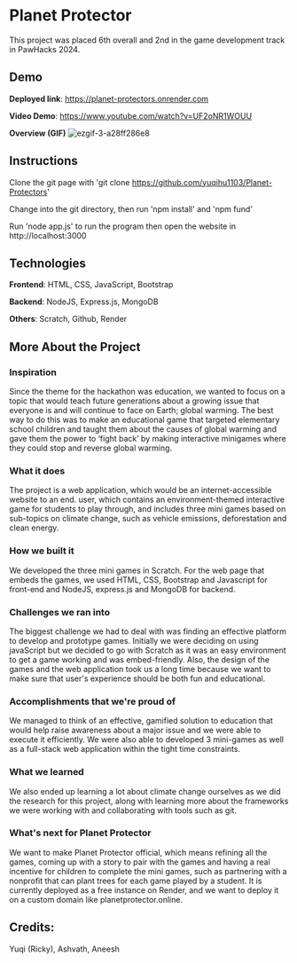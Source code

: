 # Planet Protector

This project was placed 6th overall and 2nd in the game development track in PawHacks 2024.

## Demo
**Deployed link**: https://planet-protectors.onrender.com

**Video Demo**: https://www.youtube.com/watch?v=UF2oNR1WOUU

**Overview (GIF)**
![ezgif-3-a28ff286e8](https://github.com/yuqihu1103/Planet-Protectors/assets/133090163/70c3d0a6-2634-444c-9c5e-a9808b25ddb8)

## Instructions

Clone the git page with 'git clone https://github.com/yuqihu1103/Planet-Protectors'

Change into the git directory, then run 'npm install' and 'npm fund'

Run 'node app.js' to run the program then open the website in http://localhost:3000

## Technologies
**Frontend**: HTML, CSS, JavaScript, Bootstrap

**Backend**: NodeJS, Express.js, MongoDB

**Others**: Scratch, Github, Render

## More About the Project

### Inspiration

Since the theme for the hackathon was education, we wanted to focus on a topic that would teach future generations about a growing issue that everyone is and will continue to face on Earth; global warming. The best way to do this was to make an educational game that targeted elementary school children and taught them about the causes of global warming and gave them the power to ‘fight back’ by making interactive minigames where they could stop and reverse global warming.

### What it does

The project is a web application, which would be an internet-accessible website to an end. user, which contains an environment-themed interactive game for students to play through, and includes three mini games based on sub-topics on climate change, such as vehicle emissions, deforestation and clean energy.

### How we built it

We developed the three mini games in Scratch. For the web page that embeds the games, we used HTML, CSS, Bootstrap and Javascript for front-end and NodeJS, express.js and MongoDB for backend.

### Challenges we ran into

The biggest challenge we had to deal with was finding an effective platform to develop and prototype games. Initially we were deciding on using javaScript but we decided to go with Scratch as it was an easy environment to get a game working and was embed-friendly. Also, the design of the games and the web application took us a long time because we want to make sure that user's experience should be both fun and educational.

### Accomplishments that we're proud of

We managed to think of an effective, gamified solution to education that would help raise awareness about a major issue and we were able to execute it efficiently. We were also able to developed 3 mini-games as well as a full-stack web application within the tight time constraints.

### What we learned

We also ended up learning a lot about climate change ourselves as we did the research for this project, along with learning more about the frameworks we were working with and collaborating with tools such as git.

### What's next for Planet Protector

We want to make Planet Protector official, which means refining all the games, coming up with a story to pair with the games and having a real incentive for children to complete the mini games, such as partnering with a nonprofit that can plant trees for each game played by a student. It is currently deployed as a free instance on Render, and we want to deploy it on a custom domain like planetprotector.online.

## Credits:
Yuqi (Ricky), 
Ashvath, 
Aneesh

